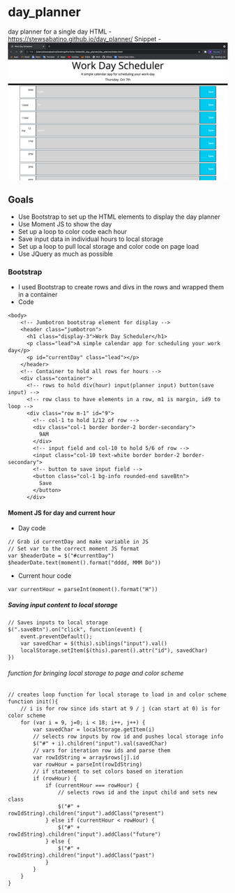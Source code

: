 # day_planner
day planner for a single day
HTML - https://stewsabatino.github.io/day_planner/
Snippet - <img src="./assets/snippet.png" alt="Day Planner with 9-5 rows per hour">

## Goals
* Use Bootstrap to set up the HTML elements to display the day planner
* Use Moment JS to show the day
* Set up a loop to color code each hour
* Save input data in individual hours to local storage
* Set up a loop to pull local storage and color code on page load
* Use JQuery as much as possible

### Bootstrap 
* I used Bootstrap to create rows and divs in the rows and wrapped them in a container
* Code 
```
<body>
    <!-- Jumbotron bootstrap element for display -->
    <header class="jumbotron">
      <h1 class="display-3">Work Day Scheduler</h1>
      <p class="lead">A simple calendar app for scheduling your work day</p>
      <p id="currentDay" class="lead"></p>
    </header>
    <!-- Container to hold all rows for hours -->
    <div class="container">
      <!-- rows to hold div(hour) input(planner input) button(save input) -->
      <!-- row class to have elements in a row, m1 is margin, id9 to loop -->
      <div class="row m-1" id="9">
        <!-- col-1 to hold 1/12 of row -->
        <div class="col-1 border border-2 border-secondary">
          9AM
        </div>
        <!-- input field and col-10 to hold 5/6 of row -->
        <input class="col-10 text-white border border-2 border-secondary">
        <!-- button to save input field -->
        <button class="col-1 bg-info rounded-end saveBtn">
          Save
        </button>
      </div>
```

#### Moment JS for day and current hour
* Day code 
```
// Grab id currentDay and make variable in JS
// Set var to the correct moment JS format 
var $headerDate = $("#currentDay")
$headerDate.text(moment().format("dddd, MMM Do"))
```
* Current hour code
```
var currentHour = parseInt(moment().format("H"))
```
##### Saving input content to local storage
```
// Saves inputs to local storage
$(".saveBtn").on("click", function(event) {
    event.preventDefault();
    var savedChar = $(this).siblings("input").val()
    localStorage.setItem($(this).parent().attr("id"), savedChar)
})

```
###### function for bringing local storage to page and color scheme
```
// creates loop function for local storage to load in and color scheme
function init(){
    // i is for row since ids start at 9 / j (can start at 0) is for color scheme
    for (var i = 9, j=0; i < 18; i++, j++) {
        var savedChar = localStorage.getItem(i)
        // selects row inputs by row id and pushes local storage info
        $("#" + i).children("input").val(savedChar)
        // vars for iteration row ids and parse them
        var rowIdString = array$rows[j].id
        var rowHour = parseInt(rowIdString)
        // if statement to set colors based on iteration
        if (rowHour) { 
            if (currentHour === rowHour) {    
                // selects rows id and the input child and sets new class
                $("#" + rowIdString).children("input").addClass("present")
            } else if (currentHour < rowHour) {
                $("#" + rowIdString).children("input").addClass("future")
            } else {
                $("#" + rowIdString).children("input").addClass("past")
            }
        }
    }
}
```